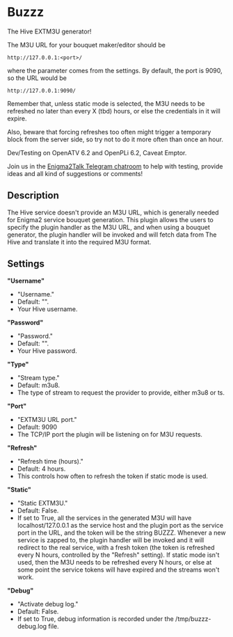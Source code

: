 # Buzzz

The Hive EXTM3U generator!

The M3U URL for your bouquet maker/editor
should be

    http://127.0.0.1:<port>/

where the <port> parameter comes from the
settings. By default, the port is 9090, so
the URL would be

    http://127.0.0.1:9090/

Remember that, unless static mode is
selected, the M3U needs to be refreshed
no later than every X (tbd) hours, or else
the credentials in it will expire.

Also, beware that forcing refreshes too
often might trigger a temporary block from
the server side, so try not to do it more
often than once an hour.

Dev/Testing on OpenATV 6.2 and OpenPLi 6.2,
            Caveat Emptor.

Join us in the [Enigma2Talk Telegram chatroom](https://t.me/talkenigma2)
to help with testing, provide ideas and all kind of suggestions or comments!

## Description

The Hive service doesn't provide an M3U URL, which is generally needed for
Enigma2 service bouquet generation. This plugin allows the users to specify the
plugin handler as the M3U URL, and when using a bouquet generator, the plugin
handler will be invoked and will fetch data from The Hive and translate it into
the required M3U format.

## Settings

**"Username"**
* "Username."
* Default: "".
* Your Hive username.

**"Password"**
* "Password."
* Default: "".
* Your Hive password.

**"Type"**
* "Stream type."
* Default: m3u8.
* The type of stream to request the provider to provide, either m3u8 or ts.

**"Port"**
* "EXTM3U URL port."
* Default: 9090
* The TCP/IP port the plugin will be listening on for M3U requests.

**"Refresh"**
* "Refresh time (hours)."
* Default: 4 hours.
* This controls how often to refresh the token if static mode is used.

**"Static"**
* "Static EXTM3U."
* Default: False.
* If set to True, all the services in the generated M3U will have
  localhost/127.0.0.1 as the service host and the plugin port as the service
  port in the URL, and the token will be the string BUZZZ. Whenever a new
  service is zapped to, the plugin handler will be invoked and it will redirect
  to the real service, with a fresh token (the token is refreshed every N hours,
  controlled by the "Refresh" setting). If static mode isn't used, then the M3U
  needs to be refreshed every N hours, or else at some point the service tokens
  will have expired and the streams won't work.

**"Debug"**
* "Activate debug log."
* Default: False.
* If set to True, debug information is recorded under the /tmp/buzzz-debug.log
  file.

